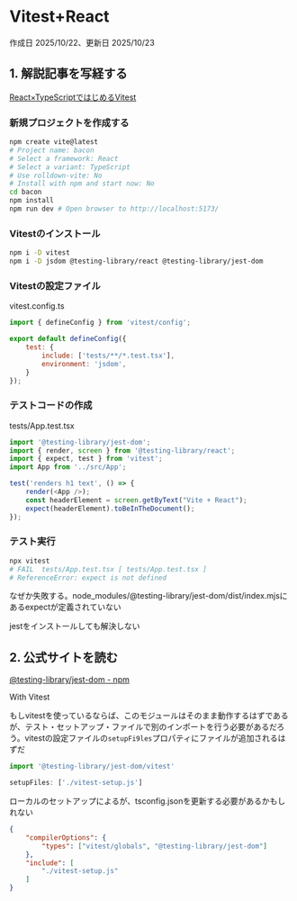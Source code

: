 # Vitest+React

作成日 2025/10/22、更新日 2025/10/23

## 1. 解説記事を写経する

[React×TypeScriptではじめるVitest](https://zenn.dev/yskn_sid25/articles/b79d97a8f921d6)

### 新規プロジェクトを作成する

```bash
npm create vite@latest
# Project name: bacon
# Select a framework: React
# Select a variant: TypeScript
# Use rolldown-vite: No
# Install with npm and start now: No
cd bacon
npm install
npm run dev # Open browser to http://localhost:5173/
```

### Vitestのインストール

```bash
npm i -D vitest
npm i -D jsdom @testing-library/react @testing-library/jest-dom
```

### Vitestの設定ファイル

vitest.config.ts

```javascript
import { defineConfig } from 'vitest/config';

export default defineConfig({
    test: {
        include: ['tests/**/*.test.tsx'],
        environment: 'jsdom',
    }
});
```

### テストコードの作成

tests/App.test.tsx

```javascript
import '@testing-library/jest-dom';
import { render, screen } from '@testing-library/react';
import { expect, test } from 'vitest';
import App from '../src/App';

test('renders h1 text', () => {
    render(<App />);
    const headerElement = screen.getByText("Vite + React");
    expect(headerElement).toBeInTheDocument();
});
```

### テスト実行

```bash
npx vitest
# FAIL  tests/App.test.tsx [ tests/App.test.tsx ]
# ReferenceError: expect is not defined
```

なぜか失敗する。node_modules/@testing-library/jest-dom/dist/index.mjsにあるexpectが定義されていない

jestをインストールしても解決しない

## 2. 公式サイトを読む

[@testing-library/jest-dom - npm](https://www.npmjs.com/package/@testing-library/jest-dom)

With Vitest

もしvitestを使っているならば、このモジュールはそのまま動作するはずであるが、テスト・セットアップ・ファイルで別のインポートを行う必要があるだろう。vitestの設定ファイルの`setupFi9les`プロパティにファイルが追加されるはずだ

```javascript
import '@testing-library/jest-dom/vitest'

setupFiles: ['./vitest-setup.js']
```

ローカルのセットアップによるが、tsconfig.jsonを更新する必要があるかもしれない

```json
{
    "compilerOptions": {
        "types": ["vitest/globals", "@testing-library/jest-dom"]
    },
    "include": [
        "./vitest-setup.js"
    ]
}
```

